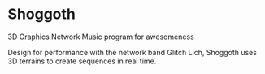 Shoggoth
========

3D Graphics Network Music program for awesomeness

Design for performance with the network band Glitch Lich, Shoggoth uses 3D terrains to create sequences in real time.